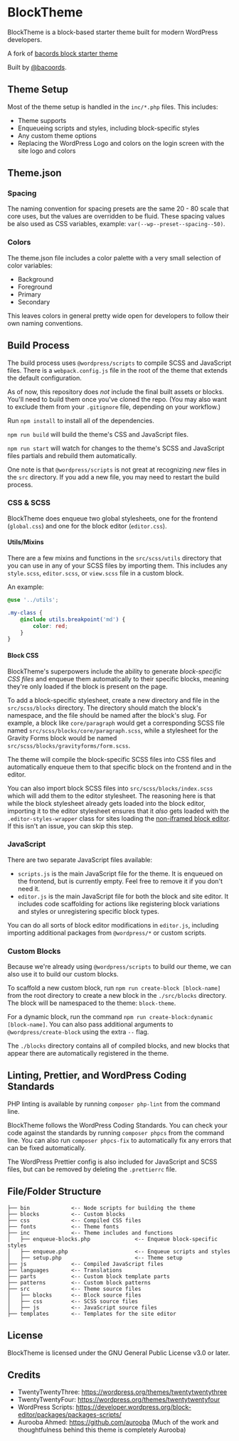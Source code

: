 # BlockTheme

BlockTheme is a block-based starter theme built for modern WordPress developers.

A fork of [bacords block starter theme](https://github.com/bacoords/block-theme)

Built by [@bacoords](https://github.com/bacoords).

## Theme Setup

Most of the theme setup is handled in the `inc/*.php` files. This includes:

- Theme supports
- Enqueueing scripts and styles, including block-specific styles
- Any custom theme options
- Replacing the WordPress Logo and colors on the login screen with the site logo and colors

## Theme.json

### Spacing

The naming convention for spacing presets are the same 20 - 80 scale that core uses, but the values are overridden to be fluid. These spacing values be also used as CSS variables, example: `var(--wp--preset--spacing--50)`.

### Colors

The theme.json file includes a color palette with a very small selection of color variables:

- Background
- Foreground
- Primary
- Secondary

This leaves colors in general pretty wide open for developers to follow their own naming conventions.

## Build Process

The build process uses `@wordpress/scripts` to compile SCSS and JavaScript files. There is a `webpack.config.js` file in the root of the theme that extends the default configuration. 

As of now, this repository does _not_ include the final built assets or blocks. You'll need to build them once you've cloned the repo. (You may also want to exclude them from your `.gitignore` file, depending on your workflow.)

Run `npm install` to install all of the dependencies.

`npm run build` will build the theme's CSS and JavaScript files.

`npm run start` will watch for changes to the theme's SCSS and JavaScript files partials and rebuild them automatically.

One note is that `@wordpress/scripts` is not great at recognizing _new_ files in the `src` directory. If you add a new file, you may need to restart the build process.

### CSS & SCSS

BlockTheme does enqueue two global stylesheets, one for the frontend (`global.css`) and one for the block editor (`editor.css`).

#### Utils/Mixins

There are a few mixins and functions in the `src/scss/utils` directory that you can use in any of your SCSS files by importing them. This includes any `style.scss`, `editor.scss`, or `view.scss` file in a custom block. 

An example:

```scss
@use '../utils';

.my-class {
	@include utils.breakpoint('md') {
		color: red;
	}
}
```


#### Block CSS

BlockTheme's superpowers include the ability to generate _block-specific CSS files_ and enqueue them automatically to their specific blocks, meaning they're only loaded if the block is present on the page.

To add a block-specific stylesheet, create a new directory and file in the `src/scss/blocks` directory. The directory should match the block's namespace, and the file should be named after the block's slug. For example, a block like `core/paragraph` would get a corresponding SCSS file named `src/scss/blocks/core/paragraph.scss`, while a stylesheet for the Gravity Forms block would be named `src/scss/blocks/gravityforms/form.scss`.

The theme will compile the block-specific SCSS files into CSS files and automatically enqueue them to that specific block on the frontend and in the editor. 

You can also import block SCSS files into `src/scss/blocks/index.scss` which will add them to the editor stylesheet. The reasoning here is that while the block stylesheet already gets loaded into the block editor, importing it to the editor stylesheet ensures that it _also_ gets loaded with the `.editor-styles-wrapper` class for sites loading the [non-iframed block editor](https://developer.wordpress.org/block-editor/how-to-guides/enqueueing-assets-in-the-editor/). If this isn't an issue, you can skip this step.


### JavaScript

There are two separate JavaScript files available:

- `scripts.js` is the main JavaScript file for the theme. It is enqueued on the frontend, but is currently empty. Feel free to remove it if you don't need it.
- `editor.js` is the main JavaScript file for both the block and site editor. It includes code scaffolding for actions like registering block variations and styles or unregistering specific block types.

You can do all sorts of block editor modifications in `editor.js`, including importing additional packages from `@wordpress/*` or custom scripts.

### Custom Blocks

Because we're already using `@wordpress/scripts` to build our theme, we can also use it to build our custom blocks. 

To scaffold a new custom block, run `npm run create-block [block-name]` from the root directory to create a new block in the `./src/blocks` directory. The block will be namespaced to the theme: `block-theme`. 

For a dynamic block, run the command `npm run create-block:dynamic [block-name]`. You can also pass additional arguments to `@wordpress/create-block` using the extra `--` flag.

The `./blocks` directory contains all of compiled blocks, and new blocks that appear there are automatically registered in the theme.

## Linting, Prettier, and WordPress Coding Standards

PHP linting is available by running `composer php-lint` from the command line.

BlockTheme follows the WordPress Coding Standards. You can check your code against the standards by running `composer phpcs` from the command line. You can also run `composer phpcs-fix` to automatically fix any errors that can be fixed automatically.

The WordPress Prettier config is also included for JavaScript and SCSS files, but can be removed by deleting the `.prettierrc` file.

## File/Folder Structure

```
├── bin 			<-- Node scripts for building the theme
├── blocks 			<-- Custom blocks
├── css 			<-- Compiled CSS files
├── fonts			<-- Theme fonts
├── inc				<-- Theme includes and functions
│   ├── enqueue-blocks.php				<-- Enqueue block-specific styles
│   ├── enqueue.php						<-- Enqueue scripts and styles
│   ├── setup.php						<-- Theme setup
├── js				<-- Compiled JavaScript files
├── languages 		<-- Translations
├── parts 			<-- Custom block template parts
├── patterns 		<-- Custom block patterns
├── src				<-- Theme source files
│   ├── blocks 		<-- Block source files
│   ├── css 		<-- SCSS source files
│   ├── js			<-- JavaScript source files
├── templates    	<-- Templates for the site editor
```

## License

BlockTheme is licensed under the GNU General Public License v3.0 or later.

## Credits

- TwentyTwentyThree: https://wordpress.org/themes/twentytwentythree
- TwentyTwentyFour: https://wordpress.org/themes/twentytwentyfour
- WordPress Scripts: https://developer.wordpress.org/block-editor/packages/packages-scripts/
- Aurooba Ahmed: https://github.com/aurooba (Much of the work and thoughtfulness behind this theme is completely Aurooba)
